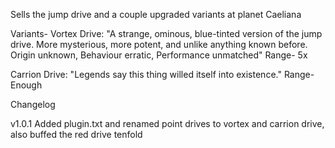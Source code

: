 Sells the jump drive and a couple upgraded variants at planet Caeliana

Variants-
Vortex Drive: "A strange, ominous, blue-tinted version of the jump drive. More mysterious, more potent, and unlike anything known before. Origin  unknown, Behaviour erratic, Performance unmatched"
Range- 5x

Carrion Drive: "Legends say this thing willed itself into existence."
Range- Enough

Changelog

v1.0.1
Added plugin.txt and renamed point drives to vortex and carrion drive, also buffed the red drive tenfold

